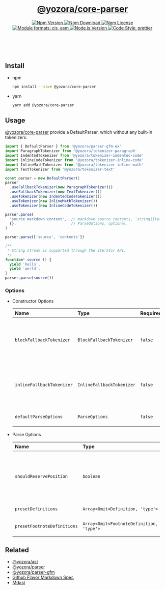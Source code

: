 <header>
  <h1 align="center">
    <a href="https://github.com/yozorajs/yozora/tree/main/packages/core-parser#readme">@yozora/core-parser</a>
  </h1>
  <div align="center">
    <a href="https://www.npmjs.com/package/@yozora/core-parser">
      <img
        alt="Npm Version"
        src="https://img.shields.io/npm/v/@yozora/core-parser.svg"
      />
    </a>
    <a href="https://www.npmjs.com/package/@yozora/core-parser">
      <img
        alt="Npm Download"
        src="https://img.shields.io/npm/dm/@yozora/core-parser.svg"
      />
    </a>
    <a href="https://www.npmjs.com/package/@yozora/core-parser">
      <img
        alt="Npm License"
        src="https://img.shields.io/npm/l/@yozora/core-parser.svg"
      />
    </a>
    <a href="#install">
      <img
        alt="Module formats: cjs, esm"
        src="https://img.shields.io/badge/module_formats-cjs%2C%20esm-green.svg"
      />
    </a>
    <a href="https://github.com/nodejs/node">
      <img
        alt="Node.js Version"
        src="https://img.shields.io/node/v/@yozora/core-parser"
      />
    </a>
    <a href="https://github.com/prettier/prettier">
      <img
        alt="Code Style: prettier"
        src="https://img.shields.io/badge/code_style-prettier-ff69b4.svg?style=flat-square"
      />
    </a>
  </div>
</header>
<br/>


## Install

* npm

  ```bash
  npm install --save @yozora/core-parser
  ```

* yarn

  ```bash
  yarn add @yozora/core-parser
  ```

## Usage

[@yozora/core-parser][] provide a DefaultParser, which without any built-in
tokenizers.

```typescript
import { DefaultParser } from '@yozora/parser-gfm-ex'
import ParagraphTokenizer from '@yozora/tokenizer-paragraph'
import IndentedTokenizer from '@yozora/tokenizer-indented-code'
import InlineCodeTokenizer from '@yozora/tokenizer-inline-code'
import InlineMathTokenizer from '@yozora/tokenizer-inline-math'
import TextTokenizer from '@yozora/tokenizer-text'

const parser = new DefaultParser()
parser
  .useFallbackTokenizer(new ParagraphTokenizer())
  .useFallbackTokenizer(new TextTokenizer())
  .useTokenizer(new IndentedCodeTokenizer())
  .useTokenizer(new InlineMathTokenizer())
  .useTokenizer(new InlineCodeTokenizer())

parser.parse(
  'source markdown content',  // markdown source contents, `string|Iterable<string>`
  {},                         // ParseOptions, optional.
)

parser.parse(['source', 'contents'])

/**
 * String stream is supported through the iterator API.
 */
function* source () {
  yield 'hello',
  yield 'world',
}
parser.parse(source())
```

### Options

* Constructor Options

  Name                      | Type                      | Required  | Description
  :-------------------------|:--------------------------|:----------|:------------
  `blockFallbackTokenizer`  | `BlockFallbackTokenizer`  | `false`   | Fallback tokenizer on processing block structure phase
  `inlineFallbackTokenizer` | `InlineFallbackTokenizer` | `false`   | Fallback tokenizer on processing inline structure phase
  `defaultParseOptions`     | `ParseOptions`            | `false`   | Default options for `parse()`

* Parse Options

  Name                        | Type                                      | Required  | Description
  :---------------------------|:------------------------------------------|:----------|:------------
  `shouldReservePosition`     | `boolean`                                 | `false`   | Whether it is necessary to reserve the position in the YastNode produced
  `presetDefinitions`         | `Array<Omit<Definition, 'type'>`          | `false`   | Preset definitions
  `presetFootnoteDefinitions` | `Array<Omit<FootnoteDefinition, 'type'>`  | `false`   | Preset footnote definitions


## Related

* [@yozora/ast][]
* [@yozora/parser][]
* [@yozora/parser-gfm][]
* [Github Flavor Markdown Spec][gfm-spec]
* [Mdast][mdast-homepage]


[docpage]: https://yozora.guanghechen.com/docs/package/core-parser
[homepage]: https://github.com/yozorajs/yozora/tree/main/packages/core-parser#readme

<!-- yozora package link definitions -->
[@yozora/ast]:                          https://github.com/yozorajs/yozora/tree/main/packages/ast#readme
[@yozora/core-parser]:                  https://github.com/yozorajs/yozora/tree/main/packages/core-parser#readme
[@yozora/parser]:                       https://github.com/yozorajs/yozora/tree/main/packages/parser#readme
[@yozora/parser-gfm]:                   https://github.com/yozorajs/yozora/tree/main/packages/parser-gfm#readme
[@yozora/parser-gfm-ex]:                https://github.com/yozorajs/yozora/tree/main/packages/parser-gfm-ex#readme
[@yozora/tokenizer-admonition]:         https://github.com/yozorajs/yozora/tree/main/tokenizers/admonition#readme
[@yozora/tokenizer-autolink]:           https://github.com/yozorajs/yozora/tree/main/tokenizers/autolink#readme
[@yozora/tokenizer-autolink-extension]: https://github.com/yozorajs/yozora/tree/main/tokenizers/autolink-extension#readme
[@yozora/tokenizer-blockquote]:         https://github.com/yozorajs/yozora/tree/main/tokenizers/blockquote#readme
[@yozora/tokenizer-break]:              https://github.com/yozorajs/yozora/tree/main/tokenizers/break#readme
[@yozora/tokenizer-definition]:         https://github.com/yozorajs/yozora/tree/main/tokenizers/definition#readme
[@yozora/tokenizer-delete]:             https://github.com/yozorajs/yozora/tree/main/tokenizers/delete#readme
[@yozora/tokenizer-emphasis]:           https://github.com/yozorajs/yozora/tree/main/tokenizers/emphasis#readme
[@yozora/tokenizer-fenced-code]:        https://github.com/yozorajs/yozora/tree/main/tokenizers/fenced-code#readme
[@yozora/tokenizer-heading]:            https://github.com/yozorajs/yozora/tree/main/tokenizers/heading#readme
[@yozora/tokenizer-html-block]:         https://github.com/yozorajs/yozora/tree/main/tokenizers/html-block#readme
[@yozora/tokenizer-html-inline]:        https://github.com/yozorajs/yozora/tree/main/tokenizers/html-inline#readme
[@yozora/tokenizer-image]:              https://github.com/yozorajs/yozora/tree/main/tokenizers/image#readme
[@yozora/tokenizer-image-reference]:    https://github.com/yozorajs/yozora/tree/main/tokenizers/image-reference#readme
[@yozora/tokenizer-indented-code]:      https://github.com/yozorajs/yozora/tree/main/tokenizers/indented-code#readme
[@yozora/tokenizer-inline-code]:        https://github.com/yozorajs/yozora/tree/main/tokenizers/inline-code#readme
[@yozora/tokenizer-inline-math]:        https://github.com/yozorajs/yozora/tree/main/tokenizers/inline-math#readme
[@yozora/tokenizer-link]:               https://github.com/yozorajs/yozora/tree/main/tokenizers/link#readme
[@yozora/tokenizer-link-reference]:     https://github.com/yozorajs/yozora/tree/main/tokenizers/link-reference#readme
[@yozora/tokenizer-list]:               https://github.com/yozorajs/yozora/tree/main/tokenizers/list#readme
[@yozora/tokenizer-list-item]:          https://github.com/yozorajs/yozora/tree/main/tokenizers/list-item#readme
[@yozora/tokenizer-math]:               https://github.com/yozorajs/yozora/tree/main/tokenizers/math#readme
[@yozora/tokenizer-paragraph]:          https://github.com/yozorajs/yozora/tree/main/tokenizers/paragraph#readme
[@yozora/tokenizer-setext-heading]:     https://github.com/yozorajs/yozora/tree/main/tokenizers/setext-heading#readme
[@yozora/tokenizer-table]:              https://github.com/yozorajs/yozora/tree/main/tokenizers/table#readme
[@yozora/tokenizer-text]:               https://github.com/yozorajs/yozora/tree/main/tokenizers/text#readme
[@yozora/tokenizer-thematic-break]:     https://github.com/yozorajs/yozora/tree/main/tokenizers/thematic-break#readme


<!-- gfm link definitions -->
[gfm-spec]: https://github.github.com/gfm
[mdast-homepage]: https://github.com/syntax-tree/mdast
[GFM Autolinks]: https://github.github.com/gfm/#autolinks
[GFM Autolinks (extension)]: https://github.github.com/gfm/#autolinks-extension-
[GFM blockquotes]: https://github.github.com/gfm/#block-quotes
[GFM hard line breaks]: https://github.github.com/gfm/#hard-line-breaks
[GFM soft line breaks]: https://github.github.com/gfm/#soft-line-breaks
[GFM link reference definitions]: https://github.github.com/gfm/#link-reference-definitions
[GFM strikethrough (extension)]: https://github.github.com/gfm/#strikethrough-extension-
[GFM emphasis and strong emphasis]: https://github.github.com/gfm/#emphasis-and-strong-emphasis
[GFM fenced code blocks]: https://github.github.com/gfm/#fenced-code-blocks
[GFM ATX headings]: https://github.github.com/gfm/#atx-headings
[GFM HTML blocks]: https://github.github.com/gfm/#html-blocks
[GFM raw HTML]: https://github.github.com/gfm/#raw-html
[GFM images]: https://github.github.com/gfm/#images
[GFM reference images]: https://github.github.com/gfm/#example-590
[GFM indented code blocks]: https://github.github.com/gfm/#indented-code-blocks
[GFM code spans]: https://github.github.com/gfm/#code-spans
[GFM links]: https://github.github.com/gfm/#links
[GFM reference links]: https://github.github.com/gfm/#reference-link
[GFM lists]: https://github.github.com/gfm/#lists
[GFM list items]: https://github.github.com/gfm/#list-items
[GFM task list items]: https://github.github.com/gfm/#task-list-items-extension-
[GFM paragraphs]: https://github.github.com/gfm/#paragraphs
[GFM setext headings]: https://github.github.com/gfm/#setext-headings
[GFM tables]: https://github.github.com/gfm/#tables-extension-
[GFM textual contents]: https://github.github.com/gfm/#textual-content
[GFM thematic breaks]: https://github.github.com/gfm/#thematic-breaks
